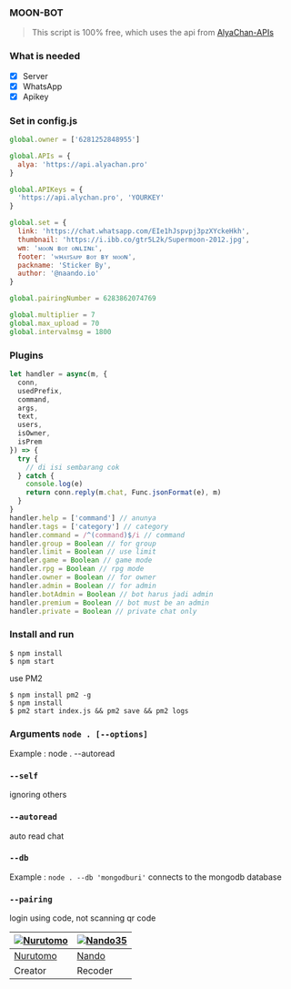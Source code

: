 ### MOON-BOT
> This script is 100% free, which uses the api from [AlyaChan-APIs](https://api.alyachan.pro)

### What is needed
- [x] Server
- [x] WhatsApp
- [x] Apikey

### Set in config.js
```Javascript
global.owner = ['6281252848955']

global.APIs = {
  alya: 'https://api.alyachan.pro'
}

global.APIKeys = {
  'https://api.alychan.pro', 'YOURKEY'
}

global.set = {
  link: 'https://chat.whatsapp.com/EIe1hJspvpj3pzXYckeHkh',
  thumbnail: 'https://i.ibb.co/gtr5L2k/Supermoon-2012.jpg',
  wm: 'ᴍᴏᴏɴ ʙᴏᴛ ᴏɴʟɪɴᴇ',
  footer: 'ᴡʜᴀᴛꜱᴀᴘᴘ ʙᴏᴛ ʙʏ ᴍᴏᴏɴ',
  packname: 'Sticker By',
  author: '@naando.io'
}

global.pairingNumber = 6283862074769

global.multiplier = 7 
global.max_upload = 70
global.intervalmsg = 1800
```

### Plugins
```Javascript
let handler = async(m, {
  conn,
  usedPrefix,
  command,
  args,
  text,
  users,
  isOwner,
  isPrem
}) => {
  try {
    // di isi sembarang cok
  } catch {
    console.log(e)
    return conn.reply(m.chat, Func.jsonFormat(e), m)
  }
}
handler.help = ['command'] // anunya
handler.tags = ['category'] // category
handler.command = /^(command)$/i // command
handler.group = Boolean // for group
handler.limit = Boolean // use limit
handler.game = Boolean // game mode
handler.rpg = Boolean // rpg mode
handler.owner = Boolean // for owner
handler.admin = Boolean // for admin
handler.botAdmin = Boolean // bot harus jadi admin
handler.premium = Boolean // bot must be an admin
handler.private = Boolean // private chat only
```

### Install and run
```
$ npm install
$ npm start
```

use PM2

```
$ npm install pm2 -g
$ npm install
$ pm2 start index.js && pm2 save && pm2 logs
```

### Arguments `node . [--options]`

Example : node . --autoread

### `--self`

ignoring others

### `--autoread`

auto read chat

### `--db`

Example : `node . --db 'mongodburi'`
connects to the mongodb database

### `--pairing`

login using code, not scanning qr code


[![Nurutomo](https://github.com/Nurutomo.png?size=100)](https://github.com/Nurutomo) | [![Nando35](https://github.com/rifnd.png?size=100)](https://github.com/moonxxl)
----|----
[Nurutomo](https://github.com/Nurutomo) | [Nando](https://github.com/rifnd)
 Creator | Recoder